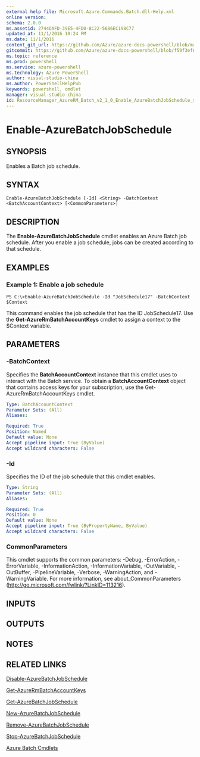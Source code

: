 ```yaml
---
external help file: Microsoft.Azure.Commands.Batch.dll-Help.xml
online version: 
schema: 2.0.0
ms.assetid: 2744DAFD-39E5-4FD0-8C22-5686EC198C77
updated_at: 11/1/2016 10:24 PM
ms.date: 11/1/2016
content_git_url: https://github.com/Azure/azure-docs-powershell/blob/master/azureps-cmdlets-docs/ResourceManager/AzureRM.Batch/v2.1.0/Enable-AzureBatchJobSchedule.md
gitcommit: https://github.com/Azure/azure-docs-powershell/blob/f59f3ef60bc592383812213e69fd77ba950759ed/azureps-cmdlets-docs/ResourceManager/AzureRM.Batch/v2.1.0/Enable-AzureBatchJobSchedule.md
ms.topic: reference
ms.prod: powershell
ms.service: azure-powershell
ms.technology: Azure PowerShell
author: visual-studio-china
ms.author: PowerShellHelpPub
keywords: powershell, cmdlet
manager: visual-studio-china
id: ResourceManager_AzureRM_Batch_v2_1_0_Enable_AzureBatchJobSchedule_md
---
```


# Enable-AzureBatchJobSchedule

## SYNOPSIS
Enables a Batch job schedule.

## SYNTAX

```
Enable-AzureBatchJobSchedule [-Id] <String> -BatchContext <BatchAccountContext> [<CommonParameters>]
```

## DESCRIPTION
The **Enable-AzureBatchJobSchedule** cmdlet enables an Azure Batch job schedule.
After you enable a job schedule, jobs can be created according to that schedule.

## EXAMPLES

### Example 1: Enable a job schedule
```
PS C:\>Enable-AzureBatchJobSchedule -Id "JobSchedule17" -BatchContext $Context
```

This command enables the job schedule that has the ID JobSchedule17.
Use the **Get-AzureRmBatchAccountKeys** cmdlet to assign a context to the $Context variable.

## PARAMETERS

### -BatchContext
Specifies the **BatchAccountContext** instance that this cmdlet uses to interact with the Batch service.
To obtain a **BatchAccountContext** object that contains access keys for your subscription, use the Get-AzureRmBatchAccountKeys cmdlet.

```yaml
Type: BatchAccountContext
Parameter Sets: (All)
Aliases: 

Required: True
Position: Named
Default value: None
Accept pipeline input: True (ByValue)
Accept wildcard characters: False
```

### -Id
Specifies the ID of the job schedule that this cmdlet enables.

```yaml
Type: String
Parameter Sets: (All)
Aliases: 

Required: True
Position: 0
Default value: None
Accept pipeline input: True (ByPropertyName, ByValue)
Accept wildcard characters: False
```

### CommonParameters
This cmdlet supports the common parameters: -Debug, -ErrorAction, -ErrorVariable, -InformationAction, -InformationVariable, -OutVariable, -OutBuffer, -PipelineVariable, -Verbose, -WarningAction, and -WarningVariable. For more information, see about_CommonParameters (http://go.microsoft.com/fwlink/?LinkID=113216).

## INPUTS

## OUTPUTS

## NOTES

## RELATED LINKS

[Disable-AzureBatchJobSchedule](xref:ResourceManager/AzureRM.Batch/v2.1.0/Disable-AzureBatchJobSchedule.md)

[Get-AzureRmBatchAccountKeys](xref:ResourceManager/AzureRM.Batch/v2.1.0/Get-AzureRmBatchAccountKeys.md)

[Get-AzureBatchJobSchedule](xref:ResourceManager/AzureRM.Batch/v2.1.0/Get-AzureBatchJobSchedule.md)

[New-AzureBatchJobSchedule](xref:ResourceManager/AzureRM.Batch/v2.1.0/New-AzureBatchJobSchedule.md)

[Remove-AzureBatchJobSchedule](xref:ResourceManager/AzureRM.Batch/v2.1.0/Remove-AzureBatchJobSchedule.md)

[Stop-AzureBatchJobSchedule](xref:ResourceManager/AzureRM.Batch/v2.1.0/Stop-AzureBatchJobSchedule.md)

[Azure Batch Cmdlets](xref:ResourceManager/AzureRM.Batch/v2.1.0/AzureRM.Batch.md)


